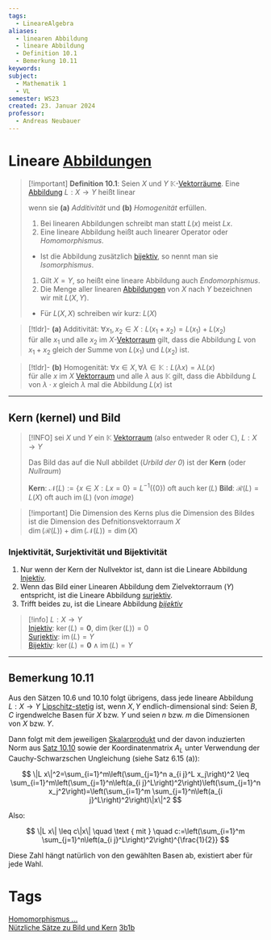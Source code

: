 ```yaml
---
tags:
  - LineareAlgebra
aliases:
  - linearen Abbildung
  - lineare Abbildung
  - Definition 10.1
  - Bemerkung 10.11
keywords: 
subject:
  - Mathematik 1
  - VL
semester: WS23
created: 23. Januar 2024
professor:
  - Andreas Neubauer
---
```

 

# Lineare [Abbildungen](Algebra/Abbild.md)

> [!important] **Definition 10.1**: Seien $X$ und $Y$ $\mathbb{K}$-[Vektorräume](Algebra/Vektorraum.md). Eine [Abbildung](Algebra/Abbild.md) $L: X \rightarrow Y$ heißt linear
> 
> wenn sie **(a)** *Additivität* und **(b)** *Homogenität* erfüllen.
> 
> 1. Bei linearen Abbildungen schreibt man statt $L(x)$ meist $L x$.
> 2. Eine lineare Abbildung heißt auch linearer Operator oder *Homomorphismus*.
> 	- Ist die Abbildung zusätzlich [bijektiv](Algebra/Abbild.md), so nennt man sie *Isomorphismus*.
> 1. Gilt $X=Y$, so heißt eine lineare Abbildung auch *Endomorphismus*.
> 2. Die Menge aller linearen [Abbildungen](Algebra/Abbild.md) von $X$ nach $Y$ bezeichnen wir mit $L(X, Y)$.
> 	- Für $L(X, X)$ schreiben wir kurz: $L(X)$

> [!tldr]- **(a)** Additivität: $\forall x_1, x_2 \in X: L\left(x_1+x_2\right)=L\left(x_1\right)+L\left(x_2\right)$  
> für alle $x_{1}$ und alle $x_{2}$ im $X$-[Vektorraum](Algebra/Vektorraum.md) gilt, dass die Abbildung $L$ von $x_{1}+x_{2}$ gleich der Summe von $L(x_{1})$ und $L(x_{2})$ ist.

> [!tldr]- **(b)** Homogenität: $\forall x \in X, \forall \lambda \in \mathbb{K}: L(\lambda x)=\lambda L(x)$  
> für alle $x$ im $X$ [Vektorraum](Algebra/Vektorraum.md) und alle $\lambda$ aus $\mathbb{K}$ gilt, dass die Abbildung $L$ von $\lambda \cdot x$ gleich $\lambda$ mal die Abbildung $L(x)$ ist

---

## Kern (kernel) und Bild

> [!INFO] sei $X$ und $Y$ ein $\mathbb{K}$ [Vektorraum](Algebra/Vektorraum.md) (also entweder $\mathbb{R}$ oder $\mathbb{C}$), $L: X \to Y$
> 
> Das Bild das auf die Null abbildet (*Urbild der $0$*) ist der **Kern** (oder *Nullraum*) 
>  
> **Kern**: $\mathcal{N}(L):=\{x \in X: L x=0\}=L^{-1}(\{0\})$ oft auch $\operatorname{ker}(L)$
> **Bild**: $\mathcal{R}(L)= L(X)$ oft auch $\operatorname{im}(L)$ (von *image*)

>[!important] Die Dimension des Kerns plus die Dimension des Bildes ist die Dimension des Defnitionsvektorraum $X$  
> $\operatorname{dim}(\mathcal{R}(L))+\operatorname{dim}(\mathcal{N}(L))=\operatorname{dim}(X)$  

### Injektivität, Surjektivität und Bijektivität

1. Nur wenn der Kern der Nullvektor ist, dann ist die Lineare Abbildung [Injektiv](Algebra/Abbild.md).
2. Wenn das Bild einer Linearen Abbildung dem Zielvektorraum ($Y$) entspricht, ist die Lineare Abbildung [surjektiv](Algebra/Abbild.md).
3. Trifft beides zu, ist die Lineare Abbildung *[bijektiv](Algebra/Abbild.md)* 

> [!info] $L: X \to Y$  
> [Injektiv](Algebra/Abbild.md): $\operatorname{ker}(L) = \boldsymbol{0}$, $\operatorname{dim}(\operatorname{ker}(L)) = 0$  
> [Surjektiv](Algebra/Abbild.md): $\operatorname{im}(L) = Y$  
> [Bijektiv](Algebra/Abbild.md): $\operatorname{ker}(L) = \boldsymbol{0} \wedge \operatorname{im}(L) = Y$


---

## Bemerkung 10.11

Aus den Sätzen 10.6 und 10.10 folgt übrigens, dass jede lineare Abbildung $L: X \rightarrow Y$ [Lipschitz-stetig](Analysis/Stetigkeit.md) ist, wenn $X, Y$ endlich-dimensional sind:
Seien $B, C$ irgendwelche Basen für $X$ bzw. $Y$ und seien $n$ bzw. $m$ die Dimensionen von $X$ bzw. $Y$.

Dann folgt mit dem jeweiligen [Skalarprodukt](Algebra/Skalarprodukt.md) und der davon induzierten Norm aus [Satz 10.10](Algebra/Skalarprodukt.md) sowie der Koordinatenmatrix $A_L$ unter Verwendung der Cauchy-Schwarzschen Ungleichung (siehe Satz 6.15 (a)):

$$
\|L x\|^2=\sum_{i=1}^m\left(\sum_{j=1}^n a_{i j}^L x_j\right)^2 \leq \sum_{i=1}^m\left(\sum_{j=1}^n\left(a_{i j}^L\right)^2\right)\left(\sum_{j=1}^n x_j^2\right)=\left(\sum_{i=1}^m \sum_{j=1}^n\left(a_{i j}^L\right)^2\right)\|x\|^2
$$

Also:

$$
\|L x\| \leq c\|x\| \quad \text { mit } \quad c:=\left(\sum_{i=1}^m \sum_{j=1}^n\left(a_{i j}^L\right)^2\right)^{\frac{1}{2}}
$$

Diese Zahl hängt natürlich von den gewählten Basen ab, existiert aber für jede Wahl.

# Tags

[Homomorphismus ...](https://www.youtube.com/watch?v=0wKsFNLR15g)  
[Nützliche Sätze zu Bild und Kern](https://www.youtube.com/watch?v=ub4hx65xpHM)
[3b1b](https://www.youtube.com/watch?v=v8VSDg_WQlA)